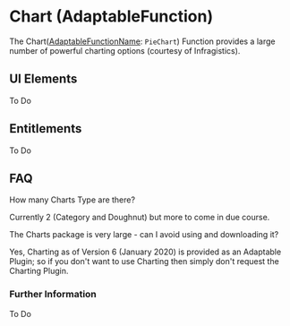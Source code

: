 # Chart (AdaptableFunction)

The Chart([AdaptableFunctionName](https://api.adaptabletools.com/modules/_src_predefinedconfig_common_types_.html#adaptablefunctionname): `PieChart`) Function provides a large number of powerful charting options (courtesy of Infragistics).

## UI Elements
To Do

## Entitlements
To Do

## FAQ


How many Charts Type are there?

Currently 2 (Category and Doughnut) but more to come in due course.

The Charts package is very large - can I avoid using and downloading it?

Yes, Charting as of Version 6 (January 2020) is provided as an Adaptable Plugin; so if you don't want to use Charting then simply don't request the Charting Plugin.

### Further Information

To Do


